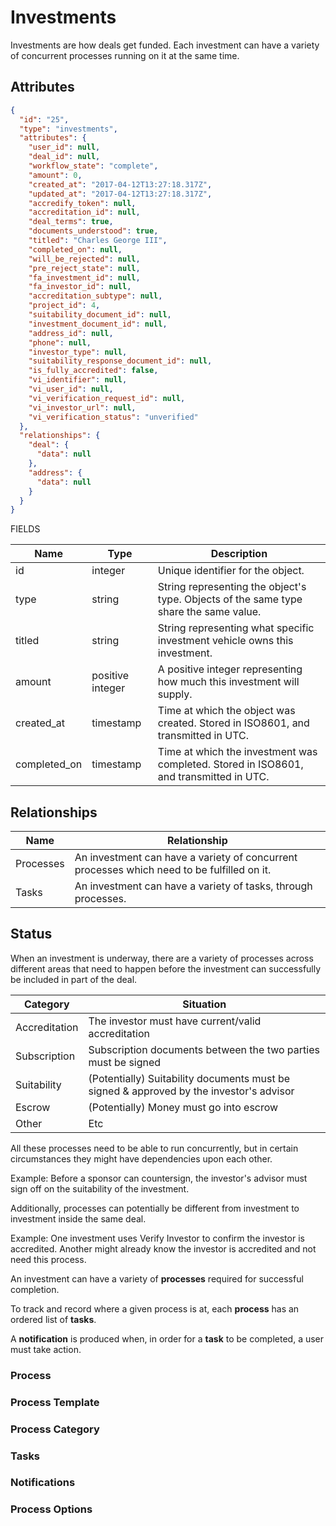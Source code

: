 # Investments

Investments are how deals get funded. Each investment can have a variety
of concurrent processes running on it at the same time.

## Attributes
```json
{
  "id": "25",
  "type": "investments",
  "attributes": {
    "user_id": null,
    "deal_id": null,
    "workflow_state": "complete",
    "amount": 0,
    "created_at": "2017-04-12T13:27:18.317Z",
    "updated_at": "2017-04-12T13:27:18.317Z",
    "accredify_token": null,
    "accreditation_id": null,
    "deal_terms": true,
    "documents_understood": true,
    "titled": "Charles George III",
    "completed_on": null,
    "will_be_rejected": null,
    "pre_reject_state": null,
    "fa_investment_id": null,
    "fa_investor_id": null,
    "accreditation_subtype": null,
    "project_id": 4,
    "suitability_document_id": null,
    "investment_document_id": null,
    "address_id": null,
    "phone": null,
    "investor_type": null,
    "suitability_response_document_id": null,
    "is_fully_accredited": false,
    "vi_identifier": null,
    "vi_user_id": null,
    "vi_verification_request_id": null,
    "vi_investor_url": null,
    "vi_verification_status": "unverified"
  },
  "relationships": {
    "deal": {
      "data": null
    },
    "address": {
      "data": null
    }
  }
}
```

FIELDS

Name | Type | Description
---- | ---- | -----------
id | integer | Unique identifier for the object.
type | string | String representing the object's type. Objects of the same type share the same value.
titled | string | String representing what specific investment vehicle owns this investment.
amount | positive integer | A positive integer representing how much this investment will supply.
created_at | timestamp | Time at which the object was created. Stored in ISO8601, and transmitted in UTC.
completed_on | timestamp | Time at which the investment was completed. Stored in ISO8601, and transmitted in UTC.

## Relationships

Name | Relationship
---- | ------------
Processes | An investment can have a variety of concurrent processes which need to be fulfilled on it.
Tasks | An investment can have a variety of tasks, through processes.

## Status

When an investment is underway, there are a variety of processes across
different areas that need to happen before the investment can
successfully be included in part of the deal.

Category | Situation
---- | ------------
Accreditation | The investor must have current/valid accreditation
Subscription | Subscription documents between the two parties must be signed
Suitability | (Potentially) Suitability documents must be signed & approved by the investor's advisor
Escrow | (Potentially) Money must go into escrow
Other | Etc

All these processes need to be able to run concurrently, but in certain
circumstances they might have dependencies upon each other.

<aside class="notice">
Example: Before a sponsor can countersign, the investor's advisor must sign off on the suitability of the investment.
</aside>

Additionally, processes can potentially be different from investment to
investment inside the same deal.

<aside class="notice">
Example: One investment uses Verify Investor to confirm the investor is
accredited. Another might already know the investor is accredited and
not need this process.
</aside>

An investment can have a variety of **processes** required for successful completion.

To track and record where a given process is at, each **process** has an ordered list of **tasks**.

A **notification** is produced when, in order for a **task** to be
completed, a user must take action.

### Process

### Process Template

### Process Category

### Tasks

### Notifications

### Process Options
